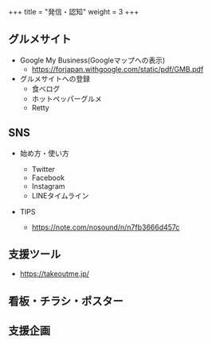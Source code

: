 +++
title = "発信・認知"
weight = 3
+++

## グルメサイト

- Google My Business(Googleマップへの表示)
    - https://forjapan.withgoogle.com/static/pdf/GMB.pdf
- グルメサイトへの登録
    - 食べログ
    - ホットペッパーグルメ
    - Retty

## SNS

- 始め方・使い方
    - Twitter
    - Facebook
    - Instagram
    - LINEタイムライン

- TIPS
    - https://note.com/nosound/n/n7fb3666d457c

## 支援ツール

- https://takeoutme.jp/

## 看板・チラシ・ポスター

## 支援企画

